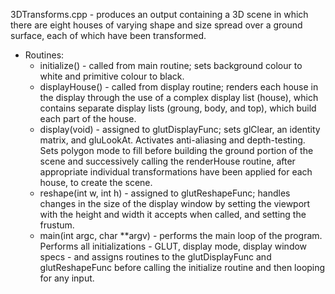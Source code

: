 3DTransforms.cpp - produces an output containing a 3D scene in which there are eight houses of varying shape and size spread over a ground surface, each of which have been transformed.

- Routines:
	- initialize() - called from main routine; sets background colour to white and
				   primitive colour to black.
	- displayHouse() - called from display routine; renders each house in the display
				   through the use of a complex display list (house), which contains
				   separate display lists (groung, body, and top), which build each 
				   part of the house.
	- display(void) - assigned to glutDisplayFunc; sets glClear, an identity
				   matrix, and gluLookAt.  Activates anti-aliasing and depth-testing.
				   Sets polygon mode to fill before building the ground portion of
				   the scene and successively calling the renderHouse routine, after 
				   appropriate individual transformations have been applied for each 
				   house, to create the scene.
	- reshape(int w, int h) - assigned to glutReshapeFunc; handles changes in the
				   size of the display window by setting the viewport with the
				   height and width it accepts when called, and setting the frustum.
	- main(int argc, char **argv) - performs the main loop of the program.  Performs
				   all initializations - GLUT, display mode, display window specs -
				   and assigns routines to the glutDisplayFunc and glutReshapeFunc
				   before calling the initialize routine and then looping for any
				   input.
